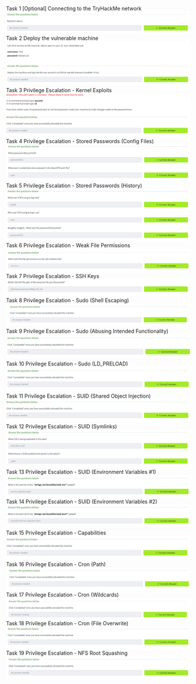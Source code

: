 Task 1 [Optional] Connecting to the TryHackMe network
![alt text](image.png)
Task 2 Deploy the vulnerable machine
![alt text](image-1.png)
Task 3 Privilege Escalation - Kernel Exploits
![alt text](image-2.png)
Task 4 Privilege Escalation - Stored Passwords (Config Files)
![alt text](image-3.png)
Task 5 Privilege Escalation - Stored Passwords (History)
![alt text](image-4.png)
Task 6 Privilege Escalation - Weak File Permissions
![alt text](image-5.png)
Task 7 Privilege Escalation - SSH Keys
![alt text](image-6.png)
Task 8 Privilege Escalation - Sudo (Shell Escaping)
![alt text](image-7.png)
Task 9 Privilege Escalation - Sudo (Abusing Intended Functionality)
![alt text](image-8.png)
Task 10 Privilege Escalation - Sudo (LD_PRELOAD)
![alt text](image-9.png)
Task 11 Privilege Escalation - SUID (Shared Object Injection)
![alt text](image-10.png)
Task 12 Privilege Escalation - SUID (Symlinks)
![alt text](image-11.png)
Task 13 Privilege Escalation - SUID (Environment Variables #1)
![alt text](image-12.png)
Task 14 Privilege Escalation - SUID (Environment Variables #2)
![alt text](image-13.png)
Task 15 Privilege Escalation - Capabilities
![alt text](image-14.png)
Task 16 Privilege Escalation - Cron (Path)
![alt text](image-15.png)
Task 17 Privilege Escalation - Cron (Wildcards)
![alt text](image-16.png)
Task 18 Privilege Escalation - Cron (File Overwrite)
![alt text](image-17.png)
Task 19 Privilege Escalation - NFS Root Squashing
![alt text](image-18.png)